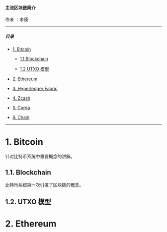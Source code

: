 #### 主流区块链简介

作者 ：李康

---

##### 目录

- [1. Bitcoin](#1)  

  - [1.1 Blockchain](#1.1)

  - [1.2 UTXO 模型](#1.2)

- [2. Ethereum](#2)

- [3. Hyperledger Fabric](#3)

- [4. Zcash](#4)

- [5. Corda](#5)

- [6. Chain](#6)

---
<h1 id="1"> 1. Bitcoin </h1>

针对比特币系统中重要概念的讲解。

<h2 id="1.1"> 1.1. Blockchain </h2>

比特币系统第一次引进了区块链的概念。

<h2 id="1.2"> 1.2. UTXO 模型 </h2>
<h1 id="2"> 2. Ethereum </h1>
